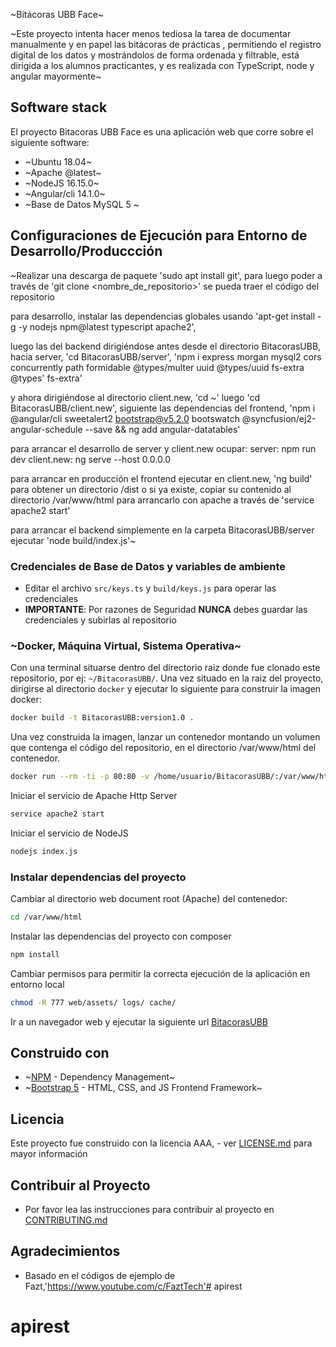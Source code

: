 ~Bitácoras UBB Face~

~Este proyecto intenta hacer menos tediosa la tarea de documentar manualmente y en papel las bitácoras de prácticas ,
permitiendo el registro digital de los datos y mostrándolos de forma ordenada y filtrable,
está dirigida a los alumnos practicantes, 
y es realizada con TypeScript, node y angular mayormente~

## Software stack
El proyecto Bitacoras UBB Face es una aplicación web que corre sobre el siguiente software:

- ~Ubuntu 18.04~
- ~Apache @latest~
- ~NodeJS 16.15.0~
- ~Angular/cli 14.1.0~
- ~Base de Datos MySQL 5 ~

## Configuraciones de Ejecución para Entorno de Desarrollo/Produccción

~Realizar una descarga de paquete 'sudo apt install git', para luego poder a través de 
'git clone <nombre_de_repositorio>' se pueda traer el código del repositorio

para desarrollo, instalar las dependencias globales usando 
'apt-get install -g -y nodejs npm@latest typescript apache2', 

luego las del backend dirigiéndose antes desde el directorio BitacorasUBB, hacia server,
'cd BitacorasUBB/server', 
'npm i express morgan mysql2 cors concurrently path formidable @types/multer uuid @types/uuid 
fs-extra @types' fs-extra' 

y ahora dirigiéndose al directorio client.new,
'cd ~' luego 'cd BitacorasUBB/client.new', siguiente las dependencias del frontend,
'npm i @angular/cli sweetalert2 bootstrap@v5.2.0 bootswatch @syncfusion/ej2-angular-schedule --save && ng add angular-datatables'

para arrancar el desarrollo de server y client.new ocupar:
server: npm run dev
client.new: ng serve --host 0.0.0.0

para arrancar en producción el frontend ejecutar en client.new, 'ng build' para obtener un directorio /dist o si ya existe, copiar su contenido al directorio /var/www/html para arrancarlo con apache a través de 
'service apache2 start'

para arrancar el backend simplemente en la carpeta BitacorasUBB/server ejecutar 'node build/index.js'~


### Credenciales de Base de Datos y variables de ambiente
- Editar el archivo `src/keys.ts` y `build/keys.js` para operar las credenciales
- **IMPORTANTE**: Por razones de Seguridad **NUNCA** debes guardar las credenciales y subirlas al repositorio


### ~Docker, Máquina Virtual, Sistema Operativa~
Con una terminal situarse dentro del directorio raiz donde fue clonado este repositorio, por ej: `~/BitacorasUBB/`.
Una vez situado en la raiz del proyecto, dirigirse al directorio `docker` y ejecutar lo siguiente para construir la imagen docker:

```bash
docker build -t BitacorasUBB:version1.0 .

```

Una vez construida la imagen, lanzar un contenedor montando un volumen que contenga el código del repositorio, en el directorio /var/www/html del contenedor.

```bash
docker run --rm -ti -p 80:80 -v /home/usuario/BitacorasUBB/:/var/www/html mi-proyecto:version1.0 bash
```


Iniciar el servicio de Apache Http Server

```bash
service apache2 start
```

Iniciar el servicio de NodeJS

```bash
nodejs index.js
```


### Instalar dependencias del proyecto

Cambiar al directorio web document root (Apache) del contenedor:
```bash
cd /var/www/html
```

Instalar las dependencias del proyecto con composer
```bash
npm install
```

Cambiar permisos para permitir la correcta ejecución de la aplicación en entorno local
```bash
chmod -R 777 web/assets/ logs/ cache/
```

Ir a un navegador web y ejecutar la siguiente url [BitacorasUBB](http://localhost/bitacoras)

## Construido con

- ~[NPM](https://www.npmjs.com/) - Dependency Management~
- ~[Bootstrap 5](https://getbootstrap.com/) - HTML, CSS, and JS Frontend Framework~

## Licencia

Este proyecto fue construido con la licencia AAA, - ver [LICENSE.md](LICENSE.md) para mayor información


## Contribuir al Proyecto

- Por favor lea las instrucciones para contribuir al proyecto en [CONTRIBUTING.md](CONTRIBUTING.md)

## Agradecimientos

- Basado en el códigos de ejemplo de Fazt,'https://www.youtube.com/c/FaztTech'# apirest
# apirest
